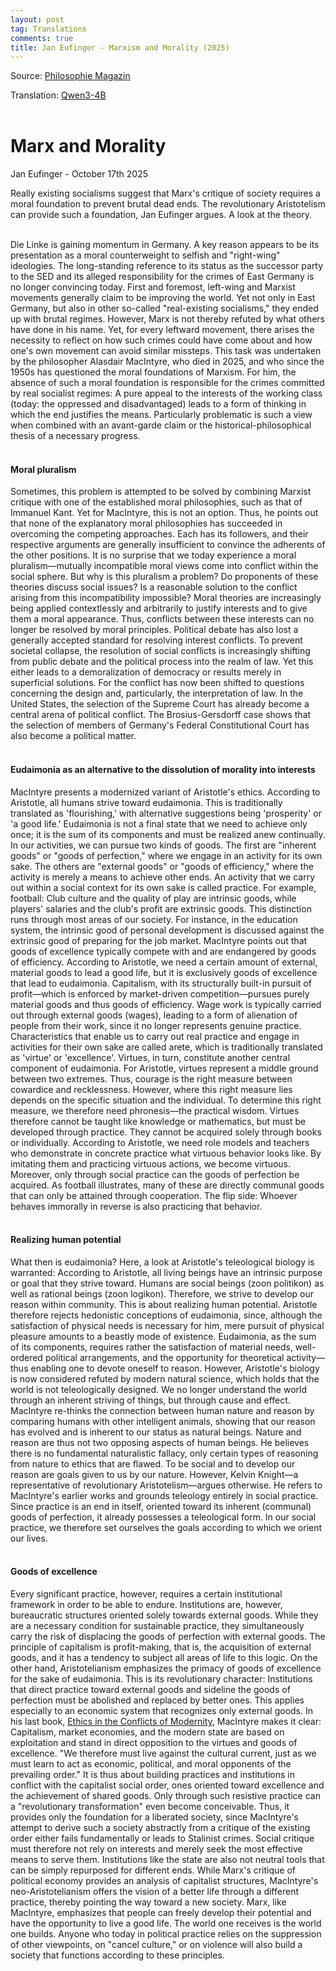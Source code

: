 ```yaml
---
layout: post
tag: Translations
comments: true
title: Jan Eufinger - Marxism and Morality (2025)
---
```


Source: [Philosophie Magazin](https://www.philomag.de/artikel/marx-und-die-moral)

Translation: [Qwen3-4B](/en/machine-translation)
<br><br>

# Marx and Morality

Jan Eufinger - October 17th 2025
<br>

Really existing socialisms suggest that Marx's critique of society requires a moral foundation to prevent brutal dead ends. The revolutionary Aristotelism can provide such a foundation, Jan Eufinger argues. A look at the theory.
<br><br>

Die Linke is gaining momentum in Germany. A key reason appears to be its presentation as a moral counterweight to selfish and "right-wing" ideologies. The long-standing reference to its status as the successor party to the SED and its alleged responsibility for the crimes of East Germany is no longer convincing today. First and foremost, left-wing and Marxist movements generally claim to be improving the world. Yet not only in East Germany, but also in other so-called "real-existing socialisms," they ended up with brutal regimes. However, Marx is not thereby refuted by what others have done in his name. Yet, for every leftward movement, there arises the necessity to reflect on how such crimes could have come about and how one's own movement can avoid similar missteps. This task was undertaken by the philosopher Alasdair MacIntyre, who died in 2025, and who since the 1950s has questioned the moral foundations of Marxism. For him, the absence of such a moral foundation is responsible for the crimes committed by real socialist regimes: A pure appeal to the interests of the working class (today: the oppressed and disadvantaged) leads to a form of thinking in which the end justifies the means. Particularly problematic is such a view when combined with an avant-garde claim or the historical-philosophical thesis of a necessary progress.
<br><br>

#### Moral pluralism

Sometimes, this problem is attempted to be solved by combining Marxist critique with one of the established moral philosophies, such as that of Immanuel Kant. Yet for MacIntyre, this is not an option. Thus, he points out that none of the explanatory moral philosophies has succeeded in overcoming the competing approaches. Each has its followers, and their respective arguments are generally insufficient to convince the adherents of the other positions. It is no surprise that we today experience a moral pluralism—mutually incompatible moral views come into conflict within the social sphere. But why is this pluralism a problem? Do proponents of these theories discuss social issues? Is a reasonable solution to the conflict arising from this incompatibility impossible? Moral theories are increasingly being applied contextlessly and arbitrarily to justify interests and to give them a moral appearance. Thus, conflicts between these interests can no longer be resolved by moral principles. Political debate has also lost a generally accepted standard for resolving interest conflicts. To prevent societal collapse, the resolution of social conflicts is increasingly shifting from public debate and the political process into the realm of law. Yet this either leads to a demoralization of democracy or results merely in superficial solutions. For the conflict has now been shifted to questions concerning the design and, particularly, the interpretation of law. In the United States, the selection of the Supreme Court has already become a central arena of political conflict. The Brosius-Gersdorff case shows that the selection of members of Germany's Federal Constitutional Court has also become a political matter.
<br><br>

#### Eudaimonia as an alternative to the dissolution of morality into interests

MacIntyre presents a modernized variant of Aristotle's ethics. According to Aristotle, all humans strive toward eudaimonia. This is traditionally translated as 'flourishing,' with alternative suggestions being 'prosperity' or 'a good life.' Eudaimonia is not a final state that we need to achieve only once; it is the sum of its components and must be realized anew continually. In our activities, we can pursue two kinds of goods. The first are "inherent goods" or "goods of perfection," where we engage in an activity for its own sake. The others are "external goods" or "goods of efficiency," where the activity is merely a means to achieve other ends. An activity that we carry out within a social context for its own sake is called practice. For example, football: Club culture and the quality of play are intrinsic goods, while players' salaries and the club's profit are extrinsic goods. This distinction runs through most areas of our society. For instance, in the education system, the intrinsic good of personal development is discussed against the extrinsic good of preparing for the job market. MacIntyre points out that goods of excellence typically compete with and are endangered by goods of efficiency. According to Aristotle, we need a certain amount of external, material goods to lead a good life, but it is exclusively goods of excellence that lead to eudaimonia. Capitalism, with its structurally built-in pursuit of profit—which is enforced by market-driven competition—pursues purely material goods and thus goods of efficiency. Wage work is typically carried out through external goods (wages), leading to a form of alienation of people from their work, since it no longer represents genuine practice. Characteristics that enable us to carry out real practice and engage in activities for their own sake are called arete, which is traditionally translated as 'virtue' or 'excellence'. Virtues, in turn, constitute another central component of eudaimonia. For Aristotle, virtues represent a middle ground between two extremes. Thus, courage is the right measure between cowardice and recklessness. However, where this right measure lies depends on the specific situation and the individual. To determine this right measure, we therefore need phronesis—the practical wisdom. Virtues therefore cannot be taught like knowledge or mathematics, but must be developed through practice. They cannot be acquired solely through books or individually. According to Aristotle, we need role models and teachers who demonstrate in concrete practice what virtuous behavior looks like. By imitating them and practicing virtuous actions, we become virtuous. Moreover, only through social practice can the goods of perfection be acquired. As football illustrates, many of these are directly communal goods that can only be attained through cooperation. The flip side: Whoever behaves immorally in reverse is also practicing that behavior.
<br><br>

#### Realizing human potential

What then is eudaimonia? Here, a look at Aristotle's teleological biology is warranted: According to Aristotle, all living beings have an intrinsic purpose or goal that they strive toward. Humans are social beings (zoon politikon) as well as rational beings (zoon logikon). Therefore, we strive to develop our reason within community. This is about realizing human potential. Aristotle therefore rejects hedonistic conceptions of eudaimonia, since, although the satisfaction of physical needs is necessary for him, mere pursuit of physical pleasure amounts to a beastly mode of existence. Eudaimonia, as the sum of its components, requires rather the satisfaction of material needs, well-ordered political arrangements, and the opportunity for theoretical activity—thus enabling one to devote oneself to reason. However, Aristotle's biology is now considered refuted by modern natural science, which holds that the world is not teleologically designed. We no longer understand the world through an inherent striving of things, but through cause and effect. MacIntyre re-thinks the connection between human nature and reason by comparing humans with other intelligent animals, showing that our reason has evolved and is inherent to our status as natural beings. Nature and reason are thus not two opposing aspects of human beings. He believes there is no fundamental naturalistic fallacy, only certain types of reasoning from nature to ethics that are flawed. To be social and to develop our reason are goals given to us by our nature. However, Kelvin Knight—a representative of revolutionary Aristotelism—argues otherwise. He refers to MacIntyre's earlier works and grounds teleology entirely in social practice. Since practice is an end in itself, oriented toward its inherent (communal) goods of perfection, it already possesses a teleological form. In our social practice, we therefore set ourselves the goals according to which we orient our lives.
<br><br>

#### Goods of excellence

Every significant practice, however, requires a certain institutional framework in order to be able to endure. Institutions are, however, bureaucratic structures oriented solely towards external goods. While they are a necessary condition for sustainable practice, they simultaneously carry the risk of displacing the goods of perfection with external goods. The principle of capitalism is profit-making, that is, the acquisition of external goods, and it has a tendency to subject all areas of life to this logic. On the other hand, Aristotelianism emphasizes the primacy of goods of excellence for the sake of eudaimonia. This is its revolutionary character: Institutions that direct practice toward external goods and sideline the goods of perfection must be abolished and replaced by better ones. This applies especially to an economic system that recognizes only external goods. In his last book, [Ethics in the Conflicts of Modernity](https://libgen.li/ads.php?md5=af24dcda33150243900bde0745a5b539), MacIntyre makes it clear: Capitalism, market economies, and the modern state are based on exploitation and stand in direct opposition to the virtues and goods of excellence. "We therefore must live against the cultural current, just as we must learn to act as economic, political, and moral opponents of the prevailing order." It is thus about building practices and institutions in conflict with the capitalist social order, ones oriented toward excellence and the achievement of shared goods. Only through such resistive practice can a "revolutionary transformation" even become conceivable. Thus, it provides only the foundation for a liberated society, since MacIntyre's attempt to derive such a society abstractly from a critique of the existing order either fails fundamentally or leads to Stalinist crimes. Social critique must therefore not rely on interests and merely seek the most effective means to serve them. Institutions like the state are also not neutral tools that can be simply repurposed for different ends. While Marx's critique of political economy provides an analysis of capitalist structures, MacIntyre's neo-Aristotelianism offers the vision of a better life through a different practice, thereby pointing the way toward a new society. Marx, like MacIntyre, emphasizes that people can freely develop their potential and have the opportunity to live a good life. The world one receives is the world one builds. Anyone who today in political practice relies on the suppression of other viewpoints, on "cancel culture," or on violence will also build a society that functions according to these principles.